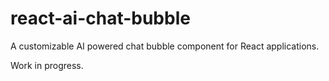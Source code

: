 # react-ai-chat-bubble

A customizable AI powered chat bubble component for React applications.

Work in progress.